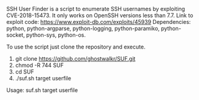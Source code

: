 
SSH User Finder is a script to enumerate SSH usernames by exploiting CVE-2018-15473. It only works on OpenSSH versions less than 7.7. Link to exploit code: https://www.exploit-db.com/exploits/45939 Dependencies: 
python, 
python-argparse, 
python-logging, 
python-paramiko, 
python-socket, 
python-sys, 
python-os. 

To use the script just clone the repository and execute.

1. git clone https://github.com/ghostwalkr/SUF.git
2. chmod -R 744 SUF
3. cd SUF
4. ./suf.sh target userfile

Usage: suf.sh target userfile

